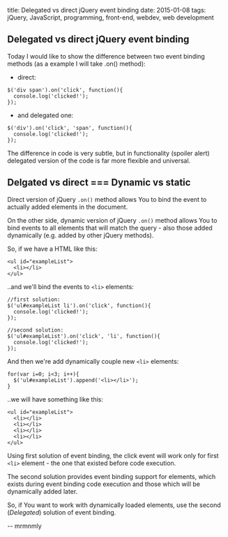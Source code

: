 title: Delegated vs direct jQuery event binding
date: 2015-01-08
tags: jQuery, JavaScript, programming, front-end, webdev, web development

## Delegated vs direct jQuery event binding

Today I would like to show the difference between two event binding methods (as a example I will take .on() method):

- direct:

<pre><code class="no-highlight">$(&#39;div span&#39;).on(&#39;click&#39;, function(){
  console.log(&#39;clicked!&#39;);
});
</code></pre>

- and delegated one:

<pre><code class="no-highlight">$(&#39;div&#39;).on(&#39;click&#39;, &#39;span&#39;, function(){
  console.log(&#39;clicked!&#39;);
});
</code></pre>

The difference in code is very subtle, but in functionality (spoiler alert) delegated version of the code is far more flexible and universal.

## Delgated vs direct === Dynamic vs static

Direct version of jQuery `.on()` method allows You to bind the event to actually added elements in the document.

On the other side, dynamic version of jQuery `.on()` method allows You to bind events to all elements that will match the query - also those added dynamically (e.g. added by other jQuery methods).

So, if we have a HTML like this:

<pre><code class="no-highlight">&lt;ul id=&quot;exampleList&quot;&gt;
  &lt;li&gt;&lt;/li&gt;
&lt;/ul&gt;
</code></pre>

..and we'll bind the events to `<li>` elements:

<pre><code class="no-highlight">//first solution:
$(&#39;ul#exampleList li&#39;).on(&#39;click&#39;, function(){
  console.log(&#39;clicked!&#39;);
});

//second solution:
$(&#39;ul#exampleList&#39;).on(&#39;click&#39;, &#39;li&#39;, function(){
  console.log(&#39;clicked!&#39;);
});
</code></pre>

And then we're add dynamically couple new `<li>` elements:

<pre><code class="no-highlight">for(var i=0; i&lt;3; i++){
  $(&#39;ul#exampleList&#39;).append(&#39;&lt;li&gt;&lt;/li&gt;&#39;);
}
</code></pre>

..we will have something like this:

<pre><code class="no-highlight">&lt;ul id=&quot;exampleList&quot;&gt;
  &lt;li&gt;&lt;/li&gt;
  &lt;li&gt;&lt;/li&gt;
  &lt;li&gt;&lt;/li&gt;
  &lt;li&gt;&lt;/li&gt;
&lt;/ul&gt;
</code></pre>

Using first solution of event binding, the click event will work only for first `<li>` element - the one that existed before code execution.

The second solution provides event binding support for elements, which exists during event binding code execution and those which will be dynamically added later.

So, if You want to work with dynamically loaded elements, use the second (*Delegated*) solution of event binding.

-- mrmnmly
